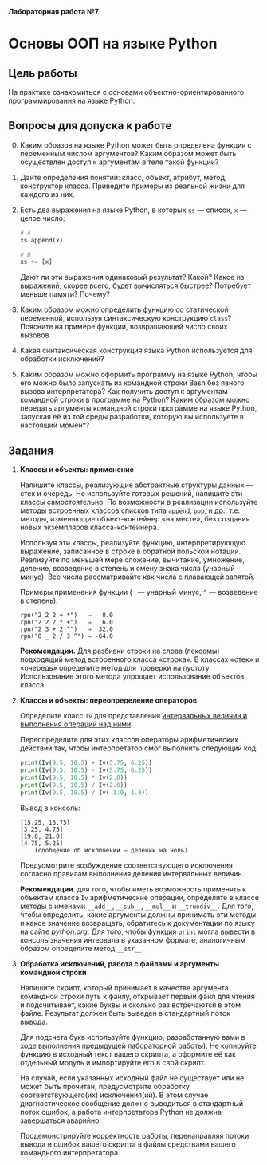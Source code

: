 **Лабораторная работа №7**

# Основы ООП на языке Python

## Цель работы

На практике ознакомиться с основами объектно-ориентированного программирования на языке Python.

## Вопросы для допуска к работе

0.  Каким образов на языке Python может быть определена функция с переменным числом аргументов? Каким образом может быть осуществлен доступ к аргументам в теле такой функции?

1.  Дайте определения понятий: класс, объект, атрибут, метод, конструктор класса. Приведите примеры из реальной жизни для каждого из них.

2.  Есть два выражения на языке Python, в которых `xs` — список, `x` — целое число:

    ```python
    # A
    xs.append(x)
    ```
        
    ```python
    # B
    xs += [x]
    ```
        
    Дают ли эти выражения одинаковый результат? Какой? Какое из выражений, скорее всего, будет вычисляться быстрее? Потребует меньше памяти? Почему?

4.  Каким образом можно определить функцию со статической переменной, используя синтаксическую конструкцию `class`? Поясните на примере функции, возвращающей число своих вызовов.

6.  Какая синтаксическая конструкция языка Python используется для обработки исключений?

8.  Каким образом можно оформить программу на языке Python, чтобы его можно было запускать из командной строки Bash без явного вызова интерпретатора? Как получить доступ к аргументам командной строки в программе на Python? Каким образом можно передать аргументы командной строки программе на языке Python, запуская её из той среды разработки, которую вы используете в настоящий момент?

## Задания

1.  **Классы и объекты: применение**

    Напишите классы, реализующие абстрактные структуры данных — стек и очередь. Не используйте готовых решений, напишите эти классы самостоятельно. По возможности в реализации используйте методы встроенных классов списков типа `append`, `pop`, и др., т.е. методы, изменяющие объект-контейнер «на месте», без создания новых экземпляров класса-контейнера.
    
    Используя эти классы, реализуйте функцию, интерпретирующую выражение, записанное в строке в обратной польской нотации. Реализуйте по меньшей мере сложение, вычитание, умножение, деление, возведение в степень и смену знака числа (унарный минус). Все числа рассматривайте как числа с плавающей запятой.
    
    Примеры применения функции (`_` — унарный минус, `^` — возведение в степень):
    
    ```nohighlight
    rpn("2 2 2 + *")   ⇒   8.0
    rpn("2 2 2 * +")   ⇒   6.0
    rpn("2 3 + 2 ^")   ⇒  32.0
    rpn("8 _ 2 / 3 ^") ⇒ -64.0
    ```
    
    **Рекомендации.** Для разбивки строки на слова (лексемы) подходящий метод встроенного класса «строка». В классах «стек» и «очередь» определите метод для проверки на пустоту. Использование этого метода упрощает использование объектов класса.
    
0.  **Классы и объекты: переопределение операторов**

    Определите класс `Iv` для представления [интервальных величин и выполнения операций над ними](https://ru.wikipedia.org/wiki/%D0%98%D0%BD%D1%82%D0%B5%D1%80%D0%B2%D0%B0%D0%BB%D1%8C%D0%BD%D0%B0%D1%8F_%D0%B0%D1%80%D0%B8%D1%84%D0%BC%D0%B5%D1%82%D0%B8%D0%BA%D0%B0). 
    
    Переопределите для этих классов операторы арифметических действий так, чтобы интерпретатор смог выполнить следующий код:
    
    ```python
    print(Iv(9.5, 10.5) + Iv(5.75, 6.25))
    print(Iv(9.5, 10.5) - Iv(5.75, 6.25))
    print(Iv(9.5, 10.5) * Iv(2.0))
    print(Iv(9.5, 10.5) / Iv(2.0))
    print(Iv(9.5, 10.5) / Iv(-1.0, 1.0))
    ```
    
    Вывод в консоль:
    
    ```nohighlight
    [15.25, 16.75]
    [3.25, 4.75]
    [19.0, 21.0]
    [4.75, 5.25]
    ... (сообщение об исключении — делении на ноль)
    ```
    
    Предусмотрите возбуждение соответствующего исключения согласно правилам выполнения деления интервальных величин.
    
    **Рекомендации.** для того, чтобы иметь возможность применять к объектам класса `Iv` арифметические операции, определите в классе методы с именами `__add__`, `__sub__`, `__mul__` и `__truediv__`. Для того, чтобы определить, какие аргументы должны принимать эти методы и какое значение возвращать, обратитесь к документации по языку на сайте *python.org*. Для того, чтобы функция `print` могла вывести в консоль значения интервала в указанном формате, аналогичным образом определите метод `__str__`. 

4.  **Обработка исключений, работа с файлами и аргументы командной строки**

    Напишите скрипт, который принимает в качестве аргумента командной строки путь к файлу, открывает первый файл для чтения и подсчитывает, какие буквы и сколько раз встречаются в этом файле. Результат должен быть выведен в стандартный поток вывода.
    
    Для подсчета букв используйте функцию, разработанную вами в ходе выполнения предыдущей лабораторной работы). Не копируйте функцию в исходный текст вашего скрипта, а оформите её как отдельный модуль и импортируйте его в свой скрипт.
    
    На случай, если указанных исходный файл не существует или не может быть прочитан, предусмотрите обработку соответствующего(их) исключения(ий). В этом случае диагностическое сообщение должно выводиться в стандартный поток ошибок, а работа интерпретатора Python не должна завершаться аварийно.
    
    Продемонстрируйте корректность работы, перенаправляя потоки вывода и ошибок вашего скрипта в файлы средствами вашего командного интерпретатора.
    
